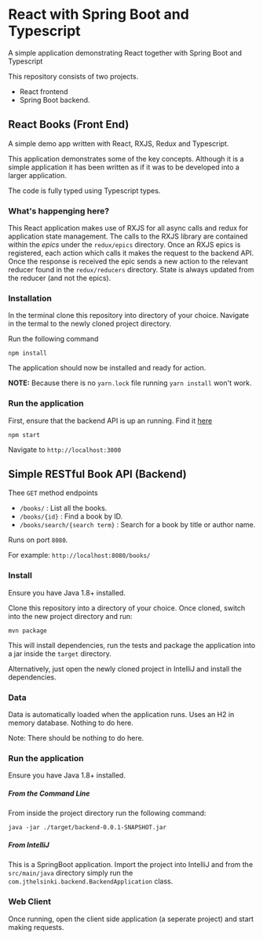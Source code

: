 # React with Spring Boot and Typescript
A simple application demonstrating React together with Spring Boot and Typescript

This repository consists of two projects.
* React frontend
* Spring Boot backend.


## React Books (Front End)

A simple demo app written with React, RXJS, Redux and Typescript.

This application demonstrates some of the key concepts. Although it is a simple application it has been written as if it was to be developed into a larger application.

The code is fully typed using Typescript types.

### What's happenging here?

This React application makes use of RXJS for all async calls and redux for application state management. The calls to the RXJS library are contained within the _epics_ under the `redux/epics` directory. Once an RXJS epics is registered, each action which calls it makes the request to the backend API. Once the response is received the epic sends a new action to the relevant reducer found in the `redux/reducers` directory. State is always updated from the reducer (and not the epics).  

### Installation

In the terminal clone this repository into directory of your choice. Navigate in the termal to the newly cloned project directory.

Run the following command

`npm install`

The application should now be installed and ready for action.

__NOTE:__ Because there is no `yarn.lock` file running `yarn install` won't work. 

### Run the application

First, ensure that the backend API is up an running. Find it [here](https://github.com/jt-helsinki/v_backend)

`npm start`

Navigate to `http://localhost:3000`

## Simple RESTful Book API (Backend)

Thee `GET` method endpoints
* `/books/` : List all the books.
* `/books/{id}` :  Find a book by ID.
* `/books/search/{search term}` : Search for a book by title or author name.

Runs on port `8080`.

For example: `http://localhost:8080/books/`

### Install
Ensure you have Java 1.8+ installed.

Clone this repository into a directory of your choice. Once cloned, switch into the new project 
directory and run:

`mvn package`

This will install dependencies, run the tests and package the application into a jar inside the `target`
directory.

Alternatively, just open the newly cloned project in IntelliJ and install the dependencies.   

### Data
Data is automatically loaded when the application runs. Uses an H2 in memory database. Nothing
to do here.

Note: There should be nothing to do here. 

### Run the application

Ensure you have Java 1.8+ installed.

##### From the Command Line
From inside the project directory run the following command:

`java -jar ./target/backend-0.0.1-SNAPSHOT.jar`

##### From IntelliJ
This is  a SpringBoot application. Import the project into IntelliJ and from the `src/main/java` directory 
simply run the `com.jthelsinki.backend.BackendApplication` class.

### Web Client
Once running, open the client side application (a seperate project) and start making requests. 



